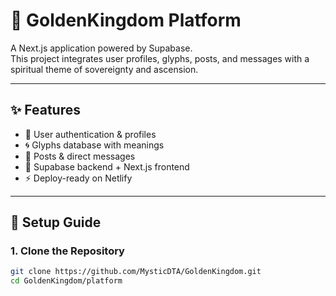 # 🌟 GoldenKingdom Platform

A Next.js application powered by Supabase.  
This project integrates user profiles, glyphs, posts, and messages with a spiritual theme of sovereignty and ascension.  

---

## ✨ Features
- 🔐 User authentication & profiles  
- 🌀 Glyphs database with meanings  
- 📝 Posts & direct messages  
- 🚀 Supabase backend + Next.js frontend  
- ⚡ Deploy-ready on Netlify  

---

## 🚀 Setup Guide

### 1. Clone the Repository
```bash
git clone https://github.com/MysticDTA/GoldenKingdom.git
cd GoldenKingdom/platform
